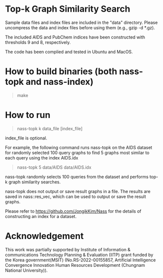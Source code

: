 # Top-k Graph Similarity Search

Sample data files and index files are included in the "data" directory. 
Please uncompress the data and index files before using them (e.g., gzip -d *.gz).

The included AIDS and PubChem indices have been constructed with thresholds 9 and 8, respectively.

The code has been complied and tested in Ubuntu and MacOS.

# How to build binaries (both nass-topk and nass-index)
> make

# How to run 
> nass-topk k data_file [index_file]

index_file is optional. 

For example, the following command runs nass-topk on the AIDS dataset for randomly selected 100 query graphs to find 5 graphs most similar to each query using the index AIDS.idx

> nass-topk 5 data/AIDS data/AIDS.idx

nass-topk randomly selects 100 queries from the dataset and performs top-k graph similarity searches.

nass-topk does not output or save result graphs in a file. The results are saved in nass::res_vec, which can be used to output or save the result graphs.

Please refer to https://github.com/JongikKim/Nass for the details of constructing an index for a dataset.

# Acknowledgement
This work was partially supported by Institute of Information & communications Technology Planning & Evaluation (IITP) grant funded by the Korea government(MSIT) (No.RS-2022-00155857, Artificial Intelligence Convergence Innovation Human Resources Development (Chungnam National University)).
